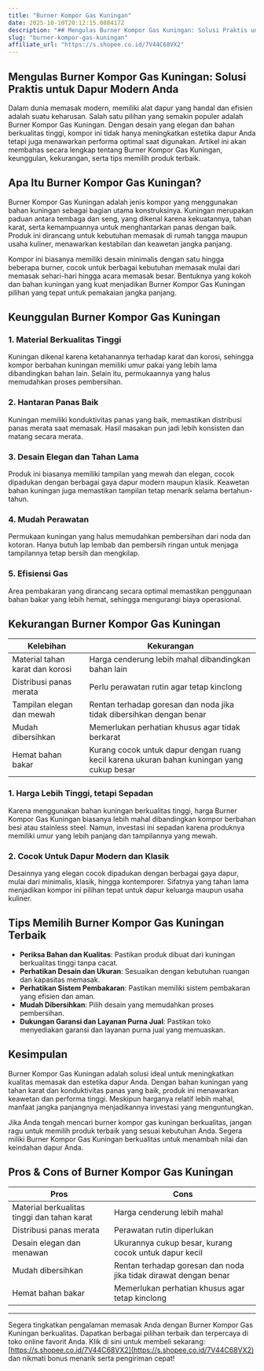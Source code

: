 ```yaml
---
title: "Burner Kompor Gas Kuningan"
date: 2025-10-10T20:12:15.088417Z
description: "## Mengulas Burner Kompor Gas Kuningan: Solusi Praktis untuk Dapur Modern Anda..."
slug: "burner-kompor-gas-kuningan"
affiliate_url: "https://s.shopee.co.id/7V44C68VX2"
---
```

## Mengulas Burner Kompor Gas Kuningan: Solusi Praktis untuk Dapur Modern Anda

Dalam dunia memasak modern, memiliki alat dapur yang handal dan efisien adalah suatu keharusan. Salah satu pilihan yang semakin populer adalah Burner Kompor Gas Kuningan. Dengan desain yang elegan dan bahan berkualitas tinggi, kompor ini tidak hanya meningkatkan estetika dapur Anda tetapi juga menawarkan performa optimal saat digunakan. Artikel ini akan membahas secara lengkap tentang Burner Kompor Gas Kuningan, keunggulan, kekurangan, serta tips memilih produk terbaik.

## Apa Itu Burner Kompor Gas Kuningan?

Burner Kompor Gas Kuningan adalah jenis kompor yang menggunakan bahan kuningan sebagai bagian utama konstruksinya. Kuningan merupakan paduan antara tembaga dan seng, yang dikenal karena kekuatannya, tahan karat, serta kemampuannya untuk menghantarkan panas dengan baik. Produk ini dirancang untuk kebutuhan memasak di rumah tangga maupun usaha kuliner, menawarkan kestabilan dan keawetan jangka panjang.

Kompor ini biasanya memiliki desain minimalis dengan satu hingga beberapa burner, cocok untuk berbagai kebutuhan memasak mulai dari memasak sehari-hari hingga acara memasak besar. Bentuknya yang kokoh dan bahan kuningan yang kuat menjadikan Burner Kompor Gas Kuningan pilihan yang tepat untuk pemakaian jangka panjang.

## Keunggulan Burner Kompor Gas Kuningan

### 1. Material Berkualitas Tinggi
Kuningan dikenal karena ketahanannya terhadap karat dan korosi, sehingga kompor berbahan kuningan memiliki umur pakai yang lebih lama dibandingkan bahan lain. Selain itu, permukaannya yang halus memudahkan proses pembersihan.

### 2. Hantaran Panas Baik
Kuningan memiliki konduktivitas panas yang baik, memastikan distribusi panas merata saat memasak. Hasil masakan pun jadi lebih konsisten dan matang secara merata.

### 3. Desain Elegan dan Tahan Lama
Produk ini biasanya memiliki tampilan yang mewah dan elegan, cocok dipadukan dengan berbagai gaya dapur modern maupun klasik. Keawetan bahan kuningan juga memastikan tampilan tetap menarik selama bertahun-tahun.

### 4. Mudah Perawatan
Permukaan kuningan yang halus memudahkan pembersihan dari noda dan kotoran. Hanya butuh lap lembab dan pembersih ringan untuk menjaga tampilannya tetap bersih dan mengkilap.

### 5. Efisiensi Gas
Area pembakaran yang dirancang secara optimal memastikan penggunaan bahan bakar yang lebih hemat, sehingga mengurangi biaya operasional.

## Kekurangan Burner Kompor Gas Kuningan

| Kelebihan                                | Kekurangan                                           |
|------------------------------------------|------------------------------------------------------|
| Material tahan karat dan korosi        | Harga cenderung lebih mahal dibandingkan bahan lain|
| Distribusi panas merata                  | Perlu perawatan rutin agar tetap kinclong          |
| Tampilan elegan dan mewah                | Rentan terhadap goresan dan noda jika tidak dibersihkan dengan benar |
| Mudah dibersihkan                       | Memerlukan perhatian khusus agar tidak berkarat     |
| Hemat bahan bakar                       | Kurang cocok untuk dapur dengan ruang kecil karena ukuran bahan kuningan yang cukup besar  |

### 1. Harga Lebih Tinggi, tetapi Sepadan
Karena menggunakan bahan kuningan berkualitas tinggi, harga Burner Kompor Gas Kuningan biasanya lebih mahal dibandingkan kompor berbahan besi atau stainless steel. Namun, investasi ini sepadan karena produknya memiliki umur yang lebih panjang dan tampilannya yang mewah.

### 2. Cocok Untuk Dapur Modern dan Klasik
Desainnya yang elegan cocok dipadukan dengan berbagai gaya dapur, mulai dari minimalis, klasik, hingga kontemporer. Sifatnya yang tahan lama menjadikan kompor ini pilihan tepat untuk dapur keluarga maupun usaha kuliner.

## Tips Memilih Burner Kompor Gas Kuningan Terbaik

- **Periksa Bahan dan Kualitas**: Pastikan produk dibuat dari kuningan berkualitas tinggi tanpa cacat.
- **Perhatikan Desain dan Ukuran**: Sesuaikan dengan kebutuhan ruangan dan kapasitas memasak.
- **Perhatikan Sistem Pembakaran**: Pastikan memiliki sistem pembakaran yang efisien dan aman.
- **Mudah Dibersihkan**: Pilih desain yang memudahkan proses pembersihan.
- **Dukungan Garansi dan Layanan Purna Jual**: Pastikan toko menyediakan garansi dan layanan purna jual yang memuaskan.

## Kesimpulan

Burner Kompor Gas Kuningan adalah solusi ideal untuk meningkatkan kualitas memasak dan estetika dapur Anda. Dengan bahan kuningan yang tahan karat dan konduktivitas panas yang baik, produk ini menawarkan keawetan dan performa tinggi. Meskipun harganya relatif lebih mahal, manfaat jangka panjangnya menjadikannya investasi yang menguntungkan.

Jika Anda tengah mencari burner kompor gas kuningan berkualitas, jangan ragu untuk memilih produk terbaik yang sesuai kebutuhan Anda. Segera miliki Burner Kompor Gas Kuningan berkualitas untuk menambah nilai dan keindahan dapur Anda.

## Pros & Cons of Burner Kompor Gas Kuningan

| **Pros**                                         | **Cons**                                            |
|--------------------------------------------------|-----------------------------------------------------|
| Material berkualitas tinggi dan tahan karat    | Harga cenderung lebih mahal                       |
| Distribusi panas merata                         | Perawatan rutin diperlukan                        |
| Desain elegan dan menawan                       | Ukurannya cukup besar, kurang cocok untuk dapur kecil |
| Mudah dibersihkan                              | Rentan terhadap goresan dan noda jika tidak dirawat dengan benar |
| Hemat bahan bakar                              | Memerlukan perhatian khusus agar tetap kinclong  |

---

Segera tingkatkan pengalaman memasak Anda dengan Burner Kompor Gas Kuningan berkualitas. Dapatkan berbagai pilihan terbaik dan terpercaya di toko online favorit Anda. Klik di sini untuk membeli sekarang: [https://s.shopee.co.id/7V44C68VX2](https://s.shopee.co.id/7V44C68VX2) dan nikmati bonus menarik serta pengiriman cepat!